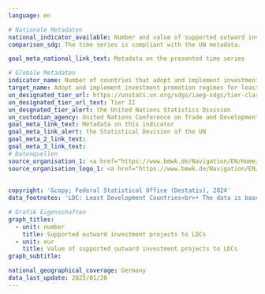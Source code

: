 ```yaml
---
language: en    

# Nationale Metadaten    
national_indicator_available: Number and value of supported outward investment projects to LDCs    
comparison_sdg: The time series is compliant with the UN metadata.    

goal_meta_national_link_text: Metadata on the presented time series    

# Globale Metadaten    
indicator_name: Number of countries that adopt and implement investment promotion regimes for developing countries, including the least developed countries    
target_name: Adopt and implement investment promotion regimes for least developed countries    
un_designated_tier_url: https://unstats.un.org/sdgs/iaeg-sdgs/tier-classification/    
un_designated_tier_url_text: Tier II    
un_desgnated_tier_alert: the United Nations Statistics Division    
un_custodian_agency: United Nations Conference on Trade and Development (UNCTAD)    
goal_meta_link_text: Metadata on this indicator    
goal_meta_link_alert: the Statistical Devision of the UN    
goal_meta_2_link_text:     
goal_meta_3_link_text:         
# Datenquellen
source_organisation_1: <a href="https://www.bmwk.de/Navigation/EN/Home/home.html" target="_blank" onclick="return confirm_alert('the Federal Ministry for Economic Affairs and Energy','En');" title="Click here to go to the website of the organisation Federal Ministry for Economic Affairs and Energy."> Federal Ministry for Economic Affairs and Energy </a>
source_organisation_logo_1: <a href="https://www.bmwk.de/Navigation/EN/Home/home.html" target="_blank" onclick="return confirm_alert('the Federal Ministry for Economic Affairs and Energy','En');"><img src="https://sdg-indikatoren.de/public/OrgImgEn/bmwe.png" alt="Logo bmwe" style="height:60px; width:148px"/></a>
    
    
copyright: '&copy; Federal Statistical Office (Destatis), 2024'    
data_footnotes: 'LDC: Least Development Countries<br>• The data is based on a special evaluation and is not publicly available.'    

# Grafik Eigenschaften    
graph_titles:
  - unit: number
    title: Supported outward investment projects to LDCs
  - unit: eur
    title: Value of supported outward investment projects to LDCs
graph_subtitle:     

national_geographical_coverage: Germany    
data_last_update: 2025/01/20    
---
```


<span></span>